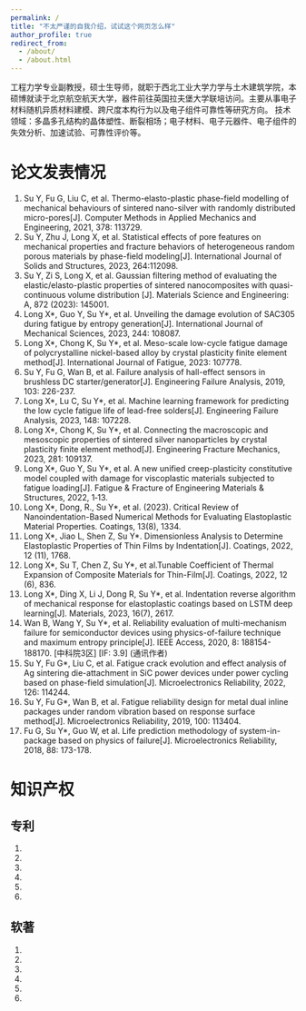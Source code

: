 ```yaml
---
permalink: /
title: "不太严谨的自我介绍，试试这个网页怎么样"
author_profile: true
redirect_from: 
  - /about/
  - /about.html
---
```


工程力学专业副教授，硕士生导师，就职于西北工业大学力学与土木建筑学院，本硕博就读于北京航空航天大学，器件前往英国拉夫堡大学联培访问。主要从事电子材料随机异质材料建模、跨尺度本构行为以及电子组件可靠性等研究方向。
技术领域：多晶多孔结构的晶体塑性、断裂相场；电子材料、电子元器件、电子组件的失效分析、加速试验、可靠性评价等。

论文发表情况
======
1. Su Y, Fu G, Liu C, et al. Thermo-elasto-plastic phase-field modelling of mechanical behaviours of sintered nano-silver with randomly distributed micro-pores[J]. Computer Methods in Applied Mechanics and Engineering, 2021, 378: 113729. 
1. Su Y, Zhu J, Long X, et al. Statistical effects of pore features on mechanical properties and fracture behaviors of heterogeneous random porous materials by phase-field modeling[J]. International Journal of Solids and Structures, 2023, 264:112098. 
1. Su Y, Zi S, Long X, et al. Gaussian filtering method of evaluating the elastic/elasto-plastic properties of sintered nanocomposites with quasi-continuous volume distribution [J]. Materials Science and Engineering: A, 872 (2023): 145001.
1. Long X*, Guo Y, Su Y*, et al. Unveiling the damage evolution of SAC305 during fatigue by entropy generation[J]. International Journal of Mechanical Sciences, 2023, 244: 108087.
1. Long X*, Chong K, Su Y*, et al. Meso-scale low-cycle fatigue damage of polycrystalline nickel-based alloy by crystal plasticity finite element method[J]. International Journal of Fatigue, 2023: 107778.
1. Su Y, Fu G, Wan B, et al. Failure analysis of hall-effect sensors in brushless DC starter/generator[J]. Engineering Failure Analysis, 2019, 103: 226-237. 
1. Long X*, Lu C, Su Y*, et al. Machine learning framework for predicting the low cycle fatigue life of lead-free solders[J]. Engineering Failure Analysis, 2023, 148: 107228. 
1. Long X*, Chong K, Su Y*, et al. Connecting the macroscopic and mesoscopic properties of sintered silver nanoparticles by crystal plasticity finite element method[J]. Engineering Fracture Mechanics, 2023, 281: 109137. 
1. Long X*, Guo Y, Su Y*, et al. A new unified creep-plasticity constitutive model coupled with damage for viscoplastic materials subjected to fatigue loading[J]. Fatigue & Fracture of Engineering Materials & Structures, 2022, 1‐13. 
1. Long X*, Dong, R., Su Y*, et al. (2023). Critical Review of Nanoindentation-Based Numerical Methods for Evaluating Elastoplastic Material Properties. Coatings, 13(8), 1334. 
1. Long X*, Jiao L, Shen Z, Su Y*. Dimensionless Analysis to Determine Elastoplastic Properties of Thin Films by Indentation[J]. Coatings, 2022, 12 (11), 1768. 
1. Long X*, Su T, Chen Z, Su Y*, et al.Tunable Coefficient of Thermal Expansion of Composite Materials for Thin-Film[J]. Coatings, 2022, 12 (6), 836.
1. Long X*, Ding X, Li J, Dong R, Su Y*, et al. Indentation reverse algorithm of mechanical response for elastoplastic coatings based on LSTM deep learning[J]. Materials, 2023, 16(7), 2617.
1. Wan B, Wang Y, Su Y*, et al. Reliability evaluation of multi-mechanism failure for semiconductor devices using physics-of-failure technique and maximum entropy principle[J]. IEEE Access, 2020, 8: 188154-188170. [中科院3区] [IF: 3.9] (通讯作者)
1. Su Y, Fu G*, Liu C, et al. Fatigue crack evolution and effect analysis of Ag sintering die-attachment in SiC power devices under power cycling based on phase-field simulation[J]. Microelectronics Reliability, 2022, 126: 114244.
1. Su Y, Fu G*, Wan B, et al. Fatigue reliability design for metal dual inline packages under random vibration based on response surface method[J]. Microelectronics Reliability, 2019, 100: 113404.
1. Fu G, Su Y*, Guo W, et al. Life prediction methodology of system-in-package based on physics of failure[J]. Microelectronics Reliability, 2018, 88: 173-178.

知识产权
======


专利
------
1. 
1. 
1. 
1. 
1. 
1. 

软著
------
1. 
1. 
1. 
1. 
1. 
1. 
